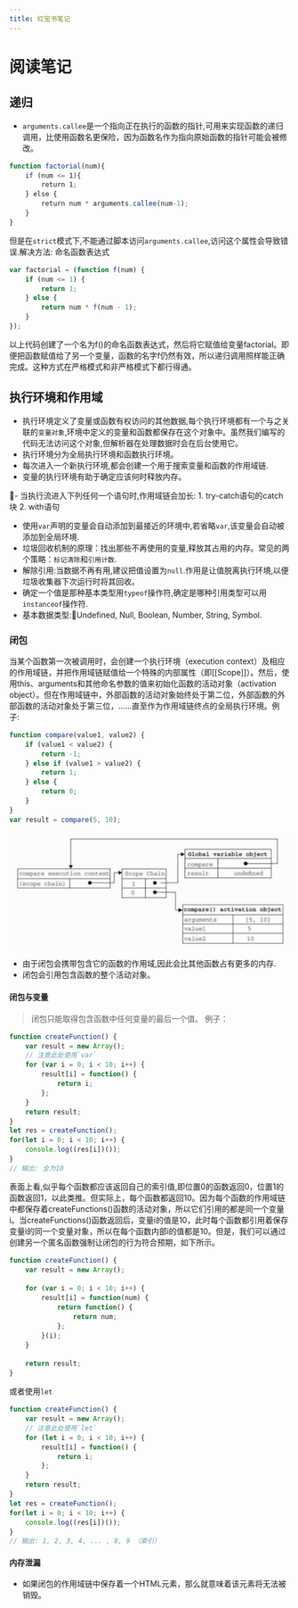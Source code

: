 ```yaml
---
title: 红宝书笔记
---
```

# 阅读笔记

## 递归

- `arguments.callee`是一个指向正在执行的函数的指针,可用来实现函数的递归调用，比使用函数名更保险，因为函数名作为指向原始函数的指针可能会被修改。

```javascript
function factorial(num){
    if (num <= 1){
        return 1;
    } else {
        return num * arguments.callee(num-1);
    }
}
```

但是在`strict`模式下,不能通过脚本访问`arguments.callee`,访问这个属性会导致错误.解决方法: 命名函数表达式

```javascript
var factorial = (function f(num) {
    if (num <= 1) {
        return 1;
    } else {
        return num * f(num - 1);
    }
});
```

以上代码创建了一个名为f()的命名函数表达式，然后将它赋值给变量factorial。即便把函数赋值给了另一个变量，函数的名字f仍然有效，所以递归调用照样能正确完成。这种方式在严格模式和非严格模式下都行得通。

## 执行环境和作用域

- 执行环境定义了变量或函数有权访问的其他数据,每个执行环境都有一个与之关联的`变量对象`,环境中定义的变量和函数都保存在这个对象中。虽然我们编写的代码无法访问这个对象,但解析器在处理数据时会在后台使用它。
- 执行环境分为全局执行环境和函数执行环境。
- 每次进入一个新执行环境,都会创建一个用于搜索变量和函数的作用域链.
- 变量的执行环境有助于确定应该何时释放内存。

- 当执行流进入下列任何一个语句时,作用域链会加长:
    1. try-catch语句的catch块
    2. with语句

- 使用`var`声明的变量会自动添加到最接近的环境中,若省略`var`,该变量会自动被添加到全局环境.
- 垃圾回收机制的原理：找出那些不再使用的变量,释放其占用的内存。常见的两个策略：`标记清除`和`引用计数`.
- 解除引用:当数据不再有用,建议把值设置为`null`.作用是让值脱离执行环境,以便垃圾收集器下次运行时将其回收。
- 确定一个值是那种基本类型用`typeof`操作符,确定是哪种引用类型可以用`instanceof`操作符.
- 基本数据类型:Undefined, Null, Boolean, Number, String, Symbol.

### 闭包

当某个函数第一次被调用时，会创建一个执行环境（execution context）及相应的作用域链，并把作用域链赋值给一个特殊的内部属性（即[[Scope]]）。然后，使用this、arguments和其他命名参数的值来初始化函数的活动对象（activation object）。但在作用域链中，外部函数的活动对象始终处于第二位，外部函数的外部函数的活动对象处于第三位，……直至作为作用域链终点的全局执行环境。例子:

```javascript
function compare(value1, value2) {
    if (value1 < value2) {
        return -1;
    } else if (value1 > value2) {
        return 1;
    } else {
        return 0;
    }
}
var result = compare(5, 10);
```

![scope chain](../assets/images/scope-chain.png)

- 由于闭包会携带包含它的函数的作用域,因此会比其他函数占有更多的内存.
- 闭包会引用包含函数的整个活动对象。

#### 闭包与变量

> 闭包只能取得包含函数中任何变量的最后一个值。
例子：

```javascript
function createFunction() {
    var result = new Array();
    // 注意此处使用`var`
    for (var i = 0; i < 10; i++) {
        result[i] = function() {
            return i;
        };
    }
    return result;
}
let res = createFunction();
for(let i = 0; i < 10; i++) {
    console.log((res[i])());
}
// 输出: 全为10
```

表面上看,似乎每个函数都应该返回自己的索引值,即位置0的函数返回0，位置1的函数返回1，以此类推。但实际上，每个函数都返回10。因为每个函数的作用域链中都保存着createFunctions()函数的活动对象，所以它们引用的都是同一个变量i。当createFunctions()函数返回后，变量i的值是10，此时每个函数都引用着保存变量i的同一个变量对象，所以在每个函数内部i的值都是10。但是，我们可以通过创建另一个匿名函数强制让闭包的行为符合预期，如下所示。

```javascript
function createFunction() {
    var result = new Array();

    for (var i = 0; i < 10; i++) {
        result[i] = function(num) {
            return function() {
                return num;
            };
        }(i);
    }

    return result;
}
```

或者使用`let`

```javascript
function createFunction() {
    var result = new Array();
    // 注意此处使用`let`
    for (let i = 0; i < 10; i++) {
        result[i] = function() {
            return i;
        };
    }
    return result;
}
let res = createFunction();
for(let i = 0; i < 10; i++) {
    console.log((res[i])());
}
// 输出: 1, 2, 3, 4, ... , 8, 9 （索引）
```

#### 内存泄漏

- 如果闭包的作用域链中保存着一个HTML元素，那么就意味着该元素将无法被销毁。